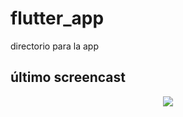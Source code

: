 # flutter_app
directorio para la app

## último screencast

<p align="center">
  <img src="https://github.com/TheyLendMe/app-theylendme/raw/interfaz_javi/TheyLendMe/screenshots/home8.gif">
</p>
